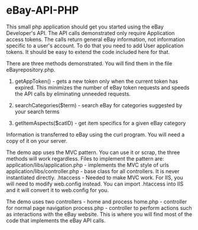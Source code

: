 # eBay-API-PHP
This small php application should get you started using the eBay Developer's API. The API calls demonstrated only require Application access tokens. The calls return
general eBay information, not information specific to a user's account. To do that you need to add User application tokens. It should be easy to extend the code included here for that.

There are three methods demonstrated. You will find them in the file eBayrepository.php.

1) getAppToken() - gets a new token only when the current token has expired. This minimizes the number of eBay token requests and speeds the API calls by eliminating unneeded requests.

2) searchCategories($term) - search eBay for categories suggested by your search terms

3) getItemAspects($catID) - get item specifics for a given eBay category

Information is transferred to eBay using the curl program. You will need a copy of it on your server.

The demo app uses the MVC pattern. You can use it or scrap, the three methods will work regardless. Files to implement the pattern are:
application/libs/application.php - implements the MVC style of urls
application/libs/controller.php - base class for all controllers. It is never instantiated directly.
.htaccess - Needed to make MVC work. For IIS, you will need to modify web.config instead. You can import .htaccess into IIS and it will convert it to web.config for you. 

The demo uses two controllers - home and process
home.php - controller for normal page navigation
process.php - controller to perform actions such as interactions with the eBay website.  This is where you will find most of the code that implements the eBay API calls.


